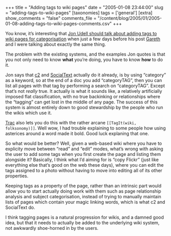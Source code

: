 +++
title = "Adding tags to wiki pages"
date = "2005-01-08 23:44:00"
slug = "adding-tags-to-wiki-pages"
[taxonomies]
tags = ['general']
[extra]
show_comments = "false"
comments_file = "/content/blog/2005/01/2005-01-08-adding-tags-to-wiki-pages-comments.csv"
+++

You know, it’s interesting that [Jon Udell should talk about adding tags to wiki pages for categorisation](http://weblog.infoworld.com/udell/2005/01/06.html) when just a few days before his post [Gareth](http://www.xurble.org) and I were talking about exactly the same thing.

The problem with the existing systems, and the examples Jon quotes is that you not only need to know **what** you’re doing, you have to know **how** to do it.

Jon says that [c2](http://c2.com/cgi/wiki) and [SocialText](http://www.socialtext.net) actually do it already, is by using “category” as a keyword, so at the end of a doc you add “categoryTAG”, then you can list all pages with that tag by performing a search on “categoryTAG”. Except that’s not *really* true. It actually is what it sounds like, a relatively artificially imposed flat classification, with no true backinking or relationships where the “tagging” can get lost in the middle of any page. The success of this system is almost entirely down to good stewardship by the people who run the wikis which use it.

[Trac](http://www.edgewall.com/trac/) also lets you do this with the rather arcane `[[TagIt(wiki, folksonomy)]]`. Well wow, I had trouble explaining to some people how using asterices around a word made it bold. Good luck explaning that one.

So what would be better? Well, given a web-based wiki where you have to explicity move between “read” and “edit” modes, what’s wrong with asking the user to add some tags when you first create the page and listing them alongside it? Basically, I think what I’d aiming for is “copy Flickr” (just like everything else that’s good on the web these days), where you can edit the tags assigned to a photo without having to move into editing all of its other properties.

Keeping tags as a property of the page, rather than an intrinsic part would allow you to start actually doing work with them such as page relationship analysis and subject categorisation, instead of trying to manually maintain lists of pages which contain your magic linking words, which is what c2 and SocialText do.

I think tagging pages is a natural progression for wikis, and a damned good idea, but that it needs to actually be added to the underlying wiki system, not awkwardly shoe-horned in by the users.
